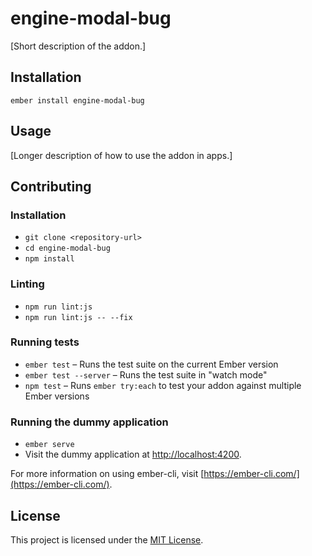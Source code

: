 engine-modal-bug
==============================================================================

[Short description of the addon.]

Installation
------------------------------------------------------------------------------

```
ember install engine-modal-bug
```


Usage
------------------------------------------------------------------------------

[Longer description of how to use the addon in apps.]


Contributing
------------------------------------------------------------------------------

### Installation

* `git clone <repository-url>`
* `cd engine-modal-bug`
* `npm install`

### Linting

* `npm run lint:js`
* `npm run lint:js -- --fix`

### Running tests

* `ember test` – Runs the test suite on the current Ember version
* `ember test --server` – Runs the test suite in "watch mode"
* `npm test` – Runs `ember try:each` to test your addon against multiple Ember versions

### Running the dummy application

* `ember serve`
* Visit the dummy application at [http://localhost:4200](http://localhost:4200).

For more information on using ember-cli, visit [https://ember-cli.com/](https://ember-cli.com/).

License
------------------------------------------------------------------------------

This project is licensed under the [MIT License](LICENSE.md).
